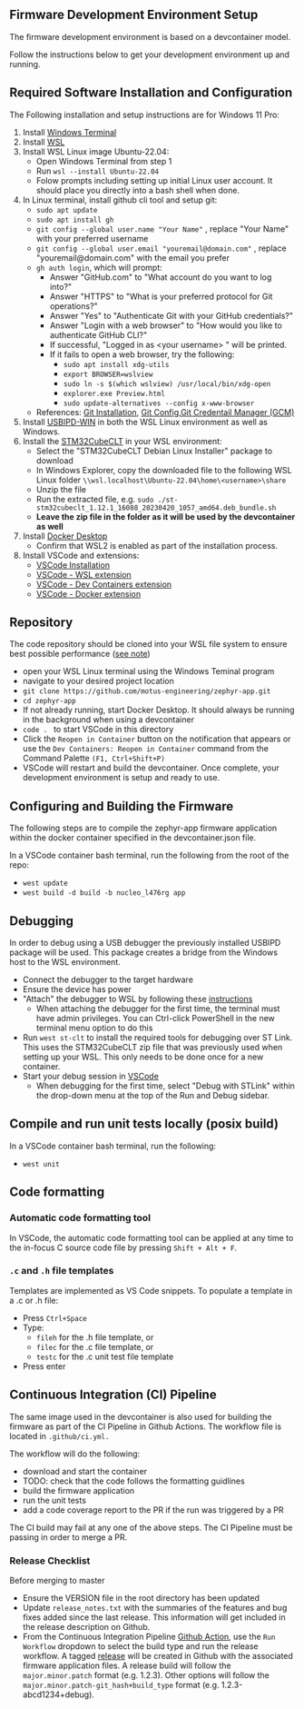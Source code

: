 ## Firmware Development Environment Setup

The firmware development environment is based on a devcontainer model.

Follow the instructions below to get your development environment up and running.

## Required Software Installation and Configuration
The Following installation and setup instructions are for Windows 11 Pro:

1. Install [Windows Terminal](https://learn.microsoft.com/en-us/windows/wsl/setup/environment#set-up-windows-terminal)
2. Install [WSL](https://learn.microsoft.com/en-us/windows/wsl/setup/environment)
3. Install WSL Linux image Ubuntu-22.04:
    * Open Windows Terminal from step 1
    * Run `wsl --install Ubuntu-22.04`
    * Folow prompts including setting up initial Linux user account. It should place you directly into a bash shell when done.
4. In Linux terminal, install github cli tool and setup git:
    * `sudo apt update`
    * `sudo apt install gh`
    * `git config --global user.name "Your Name"` ,   replace "Your Name" with your preferred username 
    * `git config --global user.email "youremail@domain.com"` , replace "youremail@&#65279;domain.com" with the email you prefer 
    * `gh auth login`, which will prompt:
        * Answer "​&#65279;GitHub.com" to "What account do you want to log into?"
        * Answer "HTTPS" to "What is your preferred protocol for Git operations?"
        * Answer "Yes" to "Authenticate Git with your GitHub credentials?"
        * Answer "Login with a web browser" to "How would you like to authenticate GitHub CLI?"
        * If successful, "Logged in as $<$your username$>$ " will be printed.
        * If it fails to open a web browser, try the following:
            - `sudo apt install xdg-utils`
            - `export BROWSER=wslview` 
            -  `sudo ln -s $(which wslview) /usr/local/bin/xdg-open`
            -  `explorer.exe Preview.html`
            -  `sudo update-alternatives --config x-www-browser`
    * References: [Git Installation](https://learn.microsoft.com/en-us/windows/wsl/tutorials/wsl-git), [Git Config](https://learn.microsoft.com/en-us/windows/wsl/tutorials/wsl-git#git-config-file-setup),[Git Credentail Manager (GCM)](https://learn.microsoft.com/en-us/windows/wsl/tutorials/wsl-git#git-credential-manager-setup)
5. Install [USBIPD-WIN](https://learn.microsoft.com/en-us/windows/wsl/connect-usb) in both the WSL Linux environment as well as Windows.
6. Install the [STM32CubeCLT](https://www.st.com/en/development-tools/stm32cubeclt.html) in your WSL environment: 
    * Select the "STM32CubeCLT Debian Linux Installer" package to download
    * In Windows Explorer, copy the downloaded file to the following WSL Linux folder `\\wsl.localhost\Ubuntu-22.04\home\<username>\share`
    * Unzip the file
    * Run the extracted file, e.g. `sudo ./st-stm32cubeclt_1.12.1_16088_20230420_1057_amd64.deb_bundle.sh`
    * **Leave the zip file in the folder as it will be used by the devcontainer as well**
7. Install [Docker Desktop](https://learn.microsoft.com/en-us/windows/wsl/tutorials/wsl-containers)
    * Confirm that WSL2 is enabled as part of the installation process.
8. Install VSCode and extensions:
    * [VSCode Installation](https://code.visualstudio.com/download)
    * [VSCode - WSL extension](https://marketplace.visualstudio.com/items?itemName=ms-vscode-remote.remote-wsl)
    * [VSCode - Dev Containers extension](https://marketplace.visualstudio.com/items?itemName=ms-vscode-remote.remote-containers)
    * [VSCode - Docker extension](https://marketplace.visualstudio.com/items?itemName=ms-azuretools.vscode-docker)

## Repository
The code repository should be cloned into your WSL file system to ensure best possible performance ([see note](https://learn.microsoft.com/en-us/windows/wsl/filesystems#file-storage-and-performance-across-file-systems))
* open your WSL Linux terminal using the Windows Teminal program
* navigate to your desired project location
* `git clone https://github.com/motus-engineering/zephyr-app.git`
* `cd zephyr-app`
* If not already running, start Docker Desktop. It should always be running in the background when using a devcontainer
* `code . ` to start VSCode in this directory
* Click the `Reopen in Container` button on the notification that appears or use the `Dev Containers: Reopen in Container` command from the Command Palette `(F1, Ctrl+Shift+P)`
* VSCode will restart and build the devcontainer. Once complete, your development environment is setup and ready to use.

## Configuring and Building the Firmware
The following steps are to compile the zephyr-app firmware application within the docker container specified in the devcontainer.json file.

In a VSCode container bash terminal, run the following from the root of the repo:
* `west update`
* `west build -d build -b nucleo_l476rg app`

## Debugging
In order to debug using a USB debugger the previously installed USBIPD package will be used. This package creates a bridge from the Windows host to the WSL environment.
* Connect the debugger to the target hardware
* Ensure the device has power
* "Attach" the debugger to WSL by following these [instructions](https://learn.microsoft.com/en-us/windows/wsl/connect-usb#attach-a-usb-device)
    * When attaching the debugger for the first time, the terminal must have admin privileges. You can Ctrl-click PowerShell in the new terminal menu option to do this
* Run `west st-clt` to install the required tools for debugging over ST Link. This uses the STM32CubeCLT zip file that was previously used when setting up your WSL. This only needs to be done once for a new container.
* Start your debug session in [VSCode](https://code.visualstudio.com/docs/editor/debugging)
    * When debugging for the first time, select "Debug with STLink" within the drop-down menu at the top of the Run and Debug sidebar.

## Compile and run unit tests locally (posix build)
In a VSCode container bash terminal, run the following:
* `west unit`

## Code formatting
### Automatic code formatting tool
In VSCode, the automatic code formatting tool can be applied at any time to the in-focus C source code file by pressing `Shift + Alt + F`.

### `.c` and `.h` file templates
Templates are implemented as VS Code snippets. To populate a template in a .c or .h file:
* Press `Ctrl+Space`
* Type:
    * `fileh` for the .h file template, or
    * `filec` for the .c file template, or
    * `testc` for the .c unit test file template
* Press enter

## Continuous Integration (CI) Pipeline
The same image used in the devcontainer is also used for building the firmware as part of the CI Pipeline in Github Actions. The workflow file is located in `.github/ci.yml.`

The workflow will do the following:
* download and start the container
* TODO: check that the code follows the formatting guidlines
* build the firmware application
* run the unit tests
* add a code coverage report to the PR if the run was triggered by a PR

The CI build may fail at any one of the above steps. The CI Pipeline must be passing in order to merge a PR.

### Release Checklist
Before merging to master
* Ensure the VERSION file in the root directory has been updated
* Update `release_notes.txt` with the summaries of the features and bug fixes added since the last release. This information will get included in the release description on Github.
* From the Continuous Integration Pipeline [Github Action](https://github.com/motus-engineering/zephyr-app/actions/workflows/ci.yml), use the `Run Workflow` dropdown to select the build type and run the release workflow. A tagged [release](https://github.com/motus-engineering/zephyr-app/releases) will be created in Github with the associated firmware application files. A release build will follow the `major.minor.patch` format (e.g. 1.2.3). Other options will follow the `major.minor.patch-git_hash+build_type` format (e.g. 1.2.3-abcd1234+debug).
